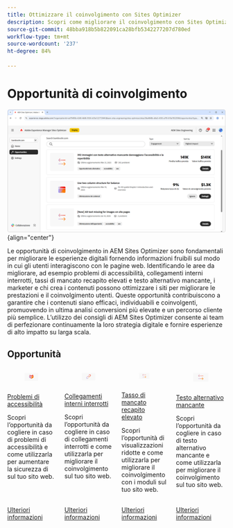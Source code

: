 ```yaml
---
title: Ottimizzare il coinvolgimento con Sites Optimizer
description: Scopri come migliorare il coinvolgimento con Sites Optimizer.
source-git-commit: 48bba918b5b822091ca28bfb5342277207d780ed
workflow-type: tm+mt
source-wordcount: '237'
ht-degree: 84%

---
```



# Opportunità di coinvolgimento

![Opportunità di coinvolgimento](./assets/engagement/hero.png){align="center"}

Le opportunità di coinvolgimento in AEM Sites Optimizer sono fondamentali per migliorare le esperienze digitali fornendo informazioni fruibili sul modo in cui gli utenti interagiscono con le pagine web. Identificando le aree da migliorare, ad esempio problemi di accessibilità, collegamenti interni interrotti, tassi di mancato recapito elevati e testo alternativo mancante, i marketer e chi crea i contenuti possono ottimizzare i siti per migliorare le prestazioni e il coinvolgimento utenti. Queste opportunità contribuiscono a garantire che i contenuti siano efficaci, individuabili e coinvolgenti, promuovendo in ultima analisi conversioni più elevate e un percorso cliente più semplice. L’utilizzo dei consigli di AEM Sites Optimizer consente ai team di perfezionare continuamente la loro strategia digitale e fornire esperienze di alto impatto su larga scala.


## Opportunità


<!-- CARDS

* ../documentation/opportunities/accessibility-issues.md
  {title=Accessibility issues}
  {image=../assets/common/card-puzzle.png}
* ../documentation/opportunities//broken-internal-links.md
  {title=Broken internal links}
  {image=../assets/common/card-link.png}
* ../documentation/opportunities//high-bounce-rate.md
  {title=High bounce rate}
  {image=../assets/common/card-arrows.png}
* ../documentation/opportunities/missing-alt-text.md  
  {title=Missing alt text}
  {image=../assets/common/card-arrows.png}

-->
<!-- START CARDS HTML - DO NOT MODIFY BY HAND -->
<div class="columns">
    <div class="column is-half-tablet is-half-desktop is-one-third-widescreen" aria-label="Accessibility issues">
        <div class="card" style="height: 100%; display: flex; flex-direction: column; height: 100%;">
            <div class="card-image">
                <figure class="image x-is-16by9">
                    <a href="../documentation/opportunities/accessibility-issues.md" title="Problemi di accessibilità" target="_blank" rel="referrer">
                        <img class="is-bordered-r-small" src="../assets/common/card-puzzle.png" alt="Problemi di accessibilità"
                             style="width: 100%; aspect-ratio: 16 / 9; object-fit: cover; overflow: hidden; display: block; margin: auto;">
                    </a>
                </figure>
            </div>
            <div class="card-content is-padded-small" style="display: flex; flex-direction: column; flex-grow: 1; justify-content: space-between;">
                <div class="top-card-content">
                    <p class="headline is-size-6 has-text-weight-bold">
                        <a href="../documentation/opportunities/accessibility-issues.md" target="_blank" rel="referrer" title="Problemi di accessibilità">Problemi di accessibilità</a>
                    </p>
                    <p class="is-size-6">Scopri l’opportunità da cogliere in caso di problemi di accessibilità e come utilizzarla per aumentare la sicurezza di sul tuo sito web.</p>
                </div>
                <a href="../documentation/opportunities/accessibility-issues.md" target="_blank" rel="referrer" class="spectrum-Button spectrum-Button--outline spectrum-Button--primary spectrum-Button--sizeM" style="align-self: flex-start; margin-top: 1rem;">
                    <span class="spectrum-Button-label has-no-wrap has-text-weight-bold">Ulteriori informazioni</span>
                </a>
            </div>
        </div>
    </div>
    <div class="column is-half-tablet is-half-desktop is-one-third-widescreen" aria-label="Broken internal links">
        <div class="card" style="height: 100%; display: flex; flex-direction: column; height: 100%;">
            <div class="card-image">
                <figure class="image x-is-16by9">
                    <a href="../documentation/opportunities//broken-internal-links.md" title="Collegamenti interni interrotti" target="_blank" rel="referrer">
                        <img class="is-bordered-r-small" src="../assets/common/card-link.png" alt="Collegamenti interni interrotti"
                             style="width: 100%; aspect-ratio: 16 / 9; object-fit: cover; overflow: hidden; display: block; margin: auto;">
                    </a>
                </figure>
            </div>
            <div class="card-content is-padded-small" style="display: flex; flex-direction: column; flex-grow: 1; justify-content: space-between;">
                <div class="top-card-content">
                    <p class="headline is-size-6 has-text-weight-bold">
                        <a href="../documentation/opportunities//broken-internal-links.md" target="_blank" rel="referrer" title="Collegamenti interni interrotti">Collegamenti interni interrotti</a>
                    </p>
                    <p class="is-size-6">Scopri l’opportunità da cogliere in caso di collegamenti interrotti e come utilizzarla per migliorare il coinvolgimento sul tuo sito web.</p>
                </div>
                <a href="../documentation/opportunities//broken-internal-links.md" target="_blank" rel="referrer" class="spectrum-Button spectrum-Button--outline spectrum-Button--primary spectrum-Button--sizeM" style="align-self: flex-start; margin-top: 1rem;">
                    <span class="spectrum-Button-label has-no-wrap has-text-weight-bold">Ulteriori informazioni</span>
                </a>
            </div>
        </div>
    </div>
    <div class="column is-half-tablet is-half-desktop is-one-third-widescreen" aria-label="High bounce rate">
        <div class="card" style="height: 100%; display: flex; flex-direction: column; height: 100%;">
            <div class="card-image">
                <figure class="image x-is-16by9">
                    <a href="../documentation/opportunities//high-bounce-rate.md" title="Tasso di mancato recapito elevato" target="_blank" rel="referrer">
                        <img class="is-bordered-r-small" src="../assets/common/card-arrows.png" alt="Tasso di mancato recapito elevato"
                             style="width: 100%; aspect-ratio: 16 / 9; object-fit: cover; overflow: hidden; display: block; margin: auto;">
                    </a>
                </figure>
            </div>
            <div class="card-content is-padded-small" style="display: flex; flex-direction: column; flex-grow: 1; justify-content: space-between;">
                <div class="top-card-content">
                    <p class="headline is-size-6 has-text-weight-bold">
                        <a href="../documentation/opportunities//high-bounce-rate.md" target="_blank" rel="referrer" title="Tasso di mancato recapito elevato">Tasso di mancato recapito elevato</a>
                    </p>
                    <p class="is-size-6">Scopri l’opportunità di visualizzazioni ridotte e come utilizzarla per migliorare il coinvolgimento con i moduli sul tuo sito web.</p>
                </div>
                <a href="../documentation/opportunities//high-bounce-rate.md" target="_blank" rel="referrer" class="spectrum-Button spectrum-Button--outline spectrum-Button--primary spectrum-Button--sizeM" style="align-self: flex-start; margin-top: 1rem;">
                    <span class="spectrum-Button-label has-no-wrap has-text-weight-bold">Ulteriori informazioni</span>
                </a>
            </div>
        </div>
    </div>
    <div class="column is-half-tablet is-half-desktop is-one-third-widescreen" aria-label="Missing alt text">
        <div class="card" style="height: 100%; display: flex; flex-direction: column; height: 100%;">
            <div class="card-image">
                <figure class="image x-is-16by9">
                    <a href="../documentation/opportunities/missing-alt-text.md" title="Testo alternativo mancante" target="_blank" rel="referrer">
                        <img class="is-bordered-r-small" src="../assets/common/card-arrows.png" alt="Testo alternativo mancante"
                             style="width: 100%; aspect-ratio: 16 / 9; object-fit: cover; overflow: hidden; display: block; margin: auto;">
                    </a>
                </figure>
            </div>
            <div class="card-content is-padded-small" style="display: flex; flex-direction: column; flex-grow: 1; justify-content: space-between;">
                <div class="top-card-content">
                    <p class="headline is-size-6 has-text-weight-bold">
                        <a href="../documentation/opportunities/missing-alt-text.md" target="_blank" rel="referrer" title="Testo alternativo mancante">Testo alternativo mancante</a>
                    </p>
                    <p class="is-size-6">Scopri l’opportunità da cogliere in caso di testo alternativo mancante e come utilizzarla per migliorare il coinvolgimento sul tuo sito web.</p>
                </div>
                <a href="../documentation/opportunities/missing-alt-text.md" target="_blank" rel="referrer" class="spectrum-Button spectrum-Button--outline spectrum-Button--primary spectrum-Button--sizeM" style="align-self: flex-start; margin-top: 1rem;">
                    <span class="spectrum-Button-label has-no-wrap has-text-weight-bold">Ulteriori informazioni</span>
                </a>
            </div>
        </div>
    </div>
</div>
<!-- END CARDS HTML - DO NOT MODIFY BY HAND -->
